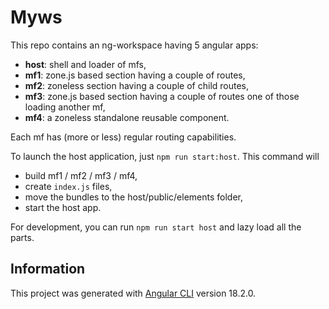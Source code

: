 # Myws

This repo contains an ng-workspace having 5 angular apps:

- **host**: shell and loader of mfs,
- **mf1**: zone.js based section having a couple of routes,
- **mf2**: zoneless section having a couple of child routes,
- **mf3**: zone.js based section having a couple of routes one of those loading another mf,
- **mf4**: a zoneless standalone reusable component.

Each mf has (more or less) regular routing capabilities.

To launch the host application, just `npm run start:host`. This command will

- build mf1 / mf2 / mf3 / mf4,
- create `index.js` files,
- move the bundles to the host/public/elements folder,
- start the host app.

For development, you can run `npm run start host` and lazy load all the parts.

## Information

This project was generated with [Angular CLI](https://github.com/angular/angular-cli) version 18.2.0.
